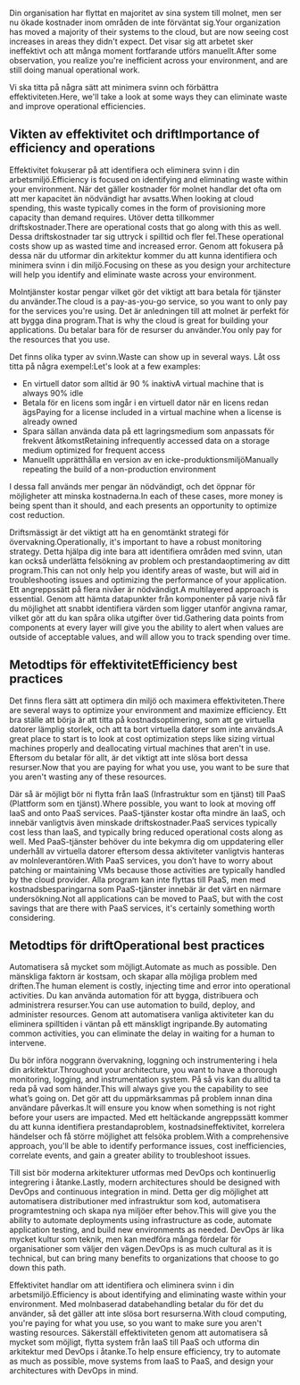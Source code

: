 <span data-ttu-id="99c7c-101">Din organisation har flyttat en majoritet av sina system till molnet, men ser nu ökade kostnader inom områden de inte förväntat sig.</span><span class="sxs-lookup"><span data-stu-id="99c7c-101">Your organization has moved a majority of their systems to the cloud, but are now seeing cost increases in areas they didn't expect.</span></span> <span data-ttu-id="99c7c-102">Det visar sig att arbetet sker ineffektivt och att många moment fortfarande utförs manuellt.</span><span class="sxs-lookup"><span data-stu-id="99c7c-102">After some observation, you realize you're inefficient across your environment, and are still doing manual operational work.</span></span> 

<span data-ttu-id="99c7c-103">Vi ska titta på några sätt att minimera svinn och förbättra effektiviteten.</span><span class="sxs-lookup"><span data-stu-id="99c7c-103">Here, we'll take a look at some ways they can eliminate waste and improve operational efficiencies.</span></span>

## <a name="importance-of-efficiency-and-operations"></a><span data-ttu-id="99c7c-104">Vikten av effektivitet och drift</span><span class="sxs-lookup"><span data-stu-id="99c7c-104">Importance of efficiency and operations</span></span>

<span data-ttu-id="99c7c-105">Effektivitet fokuserar på att identifiera och eliminera svinn i din arbetsmiljö.</span><span class="sxs-lookup"><span data-stu-id="99c7c-105">Efficiency is focused on identifying and eliminating waste within your environment.</span></span> <span data-ttu-id="99c7c-106">När det gäller kostnader för molnet handlar det ofta om att mer kapacitet än nödvändigt har avsatts.</span><span class="sxs-lookup"><span data-stu-id="99c7c-106">When looking at cloud spending, this waste typically comes in the form of provisioning more capacity than demand requires.</span></span> <span data-ttu-id="99c7c-107">Utöver detta tillkommer driftskostnader.</span><span class="sxs-lookup"><span data-stu-id="99c7c-107">There are operational costs that go along with this as well.</span></span> <span data-ttu-id="99c7c-108">Dessa driftskostnader tar sig uttryck i spilltid och fler fel.</span><span class="sxs-lookup"><span data-stu-id="99c7c-108">These operational costs show up as wasted time and increased error.</span></span> <span data-ttu-id="99c7c-109">Genom att fokusera på dessa när du utformar din arkitektur kommer du att kunna identifiera och minimera svinn i din miljö.</span><span class="sxs-lookup"><span data-stu-id="99c7c-109">Focusing on these as you design your architecture will help you identify and eliminate waste across your environment.</span></span>

<span data-ttu-id="99c7c-110">Molntjänster kostar pengar vilket gör det viktigt att bara betala för tjänster du använder.</span><span class="sxs-lookup"><span data-stu-id="99c7c-110">The cloud is a pay-as-you-go service, so you want to only pay for the services you're using.</span></span> <span data-ttu-id="99c7c-111">Det är anledningen till att molnet är perfekt för att bygga dina program.</span><span class="sxs-lookup"><span data-stu-id="99c7c-111">That is why the cloud is great for building your applications.</span></span> <span data-ttu-id="99c7c-112">Du betalar bara för de resurser du använder.</span><span class="sxs-lookup"><span data-stu-id="99c7c-112">You only pay for the resources that you use.</span></span>

<span data-ttu-id="99c7c-113">Det finns olika typer av svinn.</span><span class="sxs-lookup"><span data-stu-id="99c7c-113">Waste can show up in several ways.</span></span> <span data-ttu-id="99c7c-114">Låt oss titta på några exempel:</span><span class="sxs-lookup"><span data-stu-id="99c7c-114">Let's look at a few examples:</span></span>

* <span data-ttu-id="99c7c-115">En virtuell dator som alltid är 90 % inaktiv</span><span class="sxs-lookup"><span data-stu-id="99c7c-115">A virtual machine that is always 90% idle</span></span>
* <span data-ttu-id="99c7c-116">Betala för en licens som ingår i en virtuell dator när en licens redan ägs</span><span class="sxs-lookup"><span data-stu-id="99c7c-116">Paying for a license included in a virtual machine when a license is already owned</span></span>
* <span data-ttu-id="99c7c-117">Spara sällan använda data på ett lagringsmedium som anpassats för frekvent åtkomst</span><span class="sxs-lookup"><span data-stu-id="99c7c-117">Retaining infrequently accessed data on a storage medium optimized for frequent access</span></span>
* <span data-ttu-id="99c7c-118">Manuellt upprätthålla en version av en icke-produktionsmiljö</span><span class="sxs-lookup"><span data-stu-id="99c7c-118">Manually repeating the build of a non-production environment</span></span>

<span data-ttu-id="99c7c-119">I dessa fall används mer pengar än nödvändigt, och det öppnar för möjligheter att minska kostnaderna.</span><span class="sxs-lookup"><span data-stu-id="99c7c-119">In each of these cases, more money is being spent than it should, and each presents an opportunity to optimize cost reduction.</span></span>

<span data-ttu-id="99c7c-120">Driftsmässigt är det viktigt att ha en genomtänkt strategi för övervakning.</span><span class="sxs-lookup"><span data-stu-id="99c7c-120">Operationally, it's important to have a robust monitoring strategy.</span></span> <span data-ttu-id="99c7c-121">Detta hjälpa dig inte bara att identifiera områden med svinn, utan kan också underlätta felsökning av problem och prestandaoptimering av ditt program.</span><span class="sxs-lookup"><span data-stu-id="99c7c-121">This can not only help you identify areas of waste, but will aid in troubleshooting issues and optimizing the performance of your application.</span></span> <span data-ttu-id="99c7c-122">Ett angreppssätt på flera nivåer är nödvändigt.</span><span class="sxs-lookup"><span data-stu-id="99c7c-122">A multilayered approach is essential.</span></span> <span data-ttu-id="99c7c-123">Genom att hämta datapunkter från komponenter på varje nivå får du möjlighet att snabbt identifiera värden som ligger utanför angivna ramar, vilket gör att du kan spåra olika utgifter över tid.</span><span class="sxs-lookup"><span data-stu-id="99c7c-123">Gathering data points from components at every layer will give you the ability to alert when values are outside of acceptable values, and will allow you to track spending over time.</span></span>

## <a name="efficiency-best-practices"></a><span data-ttu-id="99c7c-124">Metodtips för effektivitet</span><span class="sxs-lookup"><span data-stu-id="99c7c-124">Efficiency best practices</span></span>

<span data-ttu-id="99c7c-125">Det finns flera sätt att optimera din miljö och maximera effektiviteten.</span><span class="sxs-lookup"><span data-stu-id="99c7c-125">There are several ways to optimize your environment and maximize efficiency.</span></span> <span data-ttu-id="99c7c-126">Ett bra ställe att börja är att titta på kostnadsoptimering, som att ge virtuella datorer lämplig storlek, och att ta bort virtuella datorer som inte används.</span><span class="sxs-lookup"><span data-stu-id="99c7c-126">A great place to start is to look at cost optimization steps like sizing virtual machines properly and deallocating virtual machines that aren't in use.</span></span> <span data-ttu-id="99c7c-127">Eftersom du betalar för allt, är det viktigt att inte slösa bort dessa resurser.</span><span class="sxs-lookup"><span data-stu-id="99c7c-127">Now that you are paying for what you use, you want to be sure that you aren't wasting any of these resources.</span></span>

<span data-ttu-id="99c7c-128">Där så är möjligt bör ni flytta från IaaS (Infrastruktur som en tjänst) till PaaS (Plattform som en tjänst).</span><span class="sxs-lookup"><span data-stu-id="99c7c-128">Where possible, you want to look at moving off IaaS and onto PaaS services.</span></span> <span data-ttu-id="99c7c-129">PaaS-tjänster kostar ofta mindre än IaaS, och innebär vanligtvis även minskade driftskostnader.</span><span class="sxs-lookup"><span data-stu-id="99c7c-129">PaaS services typically cost less than IaaS, and typically bring reduced operational costs along as well.</span></span> <span data-ttu-id="99c7c-130">Med PaaS-tjänster behöver du inte bekymra dig om uppdatering eller underhåll av virtuella datorer eftersom dessa aktiviteter vanligtvis hanteras av molnleverantören.</span><span class="sxs-lookup"><span data-stu-id="99c7c-130">With PaaS services, you don’t have to worry about patching or maintaining VMs because those activities are typically handled by the cloud provider.</span></span> <span data-ttu-id="99c7c-131">Alla program kan inte flyttas till PaaS, men med kostnadsbesparingarna som PaaS-tjänster innebär är det värt en närmare undersökning.</span><span class="sxs-lookup"><span data-stu-id="99c7c-131">Not all applications can be moved to PaaS, but with the cost savings that are there with PaaS services, it's certainly something worth considering.</span></span>

## <a name="operational-best-practices"></a><span data-ttu-id="99c7c-132">Metodtips för drift</span><span class="sxs-lookup"><span data-stu-id="99c7c-132">Operational best practices</span></span>

<span data-ttu-id="99c7c-133">Automatisera så mycket som möjligt.</span><span class="sxs-lookup"><span data-stu-id="99c7c-133">Automate as much as possible.</span></span> <span data-ttu-id="99c7c-134">Den mänskliga faktorn är kostsam, och skapar alla möjliga problem med driften.</span><span class="sxs-lookup"><span data-stu-id="99c7c-134">The human element is costly, injecting time and error into operational activities.</span></span> <span data-ttu-id="99c7c-135">Du kan använda automation för att bygga, distribuera och administrera resurser.</span><span class="sxs-lookup"><span data-stu-id="99c7c-135">You can use automation to build, deploy, and administer resources.</span></span> <span data-ttu-id="99c7c-136">Genom att automatisera vanliga aktiviteter kan du eliminera spilltiden i väntan på ett mänskligt ingripande.</span><span class="sxs-lookup"><span data-stu-id="99c7c-136">By automating common activities, you can eliminate the delay in waiting for a human to intervene.</span></span>

<span data-ttu-id="99c7c-137">Du bör införa noggrann övervakning, loggning och instrumentering i hela din arkitektur.</span><span class="sxs-lookup"><span data-stu-id="99c7c-137">Throughout your architecture, you want to have a thorough monitoring, logging, and instrumentation system.</span></span> <span data-ttu-id="99c7c-138">På så vis kan du alltid ta reda på vad som händer.</span><span class="sxs-lookup"><span data-stu-id="99c7c-138">This will always give you the capability to see what’s going on.</span></span> <span data-ttu-id="99c7c-139">Det gör att du uppmärksammas på problem innan dina användare påverkas.</span><span class="sxs-lookup"><span data-stu-id="99c7c-139">It will ensure you know when something is not right before your users are impacted.</span></span> <span data-ttu-id="99c7c-140">Med ett heltäckande angreppssätt kommer du att kunna identifiera prestandaproblem, kostnadsineffektivitet, korrelera händelser och få större möjlighet att felsöka problem.</span><span class="sxs-lookup"><span data-stu-id="99c7c-140">With a comprehensive approach, you'll be able to identify performance issues, cost inefficiencies, correlate events, and gain a greater ability to troubleshoot issues.</span></span>

<span data-ttu-id="99c7c-141">Till sist bör moderna arkitekturer utformas med DevOps och kontinuerlig integrering i åtanke.</span><span class="sxs-lookup"><span data-stu-id="99c7c-141">Lastly, modern architectures should be designed with DevOps and continuous integration in mind.</span></span> <span data-ttu-id="99c7c-142">Detta ger dig möjlighet att automatisera distributioner med infrastruktur som kod, automatisera programtestning och skapa nya miljöer efter behov.</span><span class="sxs-lookup"><span data-stu-id="99c7c-142">This will give you the ability to automate deployments using infrastructure as code, automate application testing, and build new environments as needed.</span></span> <span data-ttu-id="99c7c-143">DevOps är lika mycket kultur som teknik, men kan medföra många fördelar för organisationer som väljer den vägen.</span><span class="sxs-lookup"><span data-stu-id="99c7c-143">DevOps is as much cultural as it is technical, but can bring many benefits to organizations that choose to go down this path.</span></span>

<span data-ttu-id="99c7c-144">Effektivitet handlar om att identifiera och eliminera svinn i din arbetsmiljö.</span><span class="sxs-lookup"><span data-stu-id="99c7c-144">Efficiency is about identifying and eliminating waste within your environment.</span></span> <span data-ttu-id="99c7c-145">Med molnbaserad databehandling betalar du för det du använder, så det gäller att inte slösa bort resurserna.</span><span class="sxs-lookup"><span data-stu-id="99c7c-145">With cloud computing, you're paying for what you use, so you want to make sure you aren't wasting resources.</span></span> <span data-ttu-id="99c7c-146">Säkerställ effektiviteten genom att automatisera så mycket som möjligt, flytta system från IaaS till PaaS och utforma din arkitektur med DevOps i åtanke.</span><span class="sxs-lookup"><span data-stu-id="99c7c-146">To help ensure efficiency, try to automate as much as possible, move systems from IaaS to PaaS, and design your architectures with DevOps in mind.</span></span> 
